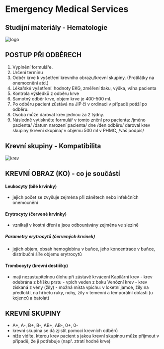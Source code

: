 # Emergency Medical Services
## Studijní materiály - Hematologie

![logo](https://media.discordapp.net/attachments/762807292172435456/1343623738624839680/unnamed.png?ex=67bdf29e&is=67bca11e&hm=394fb7efc6a5a1fd9a4a025023855d8d00b88d331eab00cf43367c494cca366c&=&format=webp&quality=lossless)

## POSTUP PŘI ODBĚRECH

1. Vyplnění formuláře.
2. Určení termínu
3. Odběr krve k vyšetření krevního obrazu/krevní skupiny. (Protilátky na onemocnění atd.)
4. Lékařské vyšetření: hodnoty EKG, změření tlaku, výška, váha pacienta
5. Kontrola výsledků z odběru krve
6. Samotný odběr krve, objem krve je 400-500 ml.
7. Po odběru pacient zůstává na JIP či v ordinaci v případě potíží po odběru.
8. Osoba může darovat krev jednou za 2 týdny.
9. Následně vytiskněte formulář v tomto znění pro pacienta: /jméno pacienta/ /datum narození pacienta/ dne /den odběru/ daroval krev skupiny /krevní skupina/ v objemu 500 ml v PHMC, /váš podpis/

## Krevní skupiny - Kompatibilita

![krev](https://media.discordapp.net/attachments/1074336557747666984/1216412033881215026/lekar.png?ex=67be8ebc&is=67bd3d3c&hm=95bfa3119f0c22a198021d39af26c9b75c66c0ee22ef874eed12b93627997e45&=&format=webp&quality=lossless)

## KREVNÍ OBRAZ (KO) - co je součástí
#### Leukocyty (bílé krvinky)
- jejich počet se zvyšuje zejména při zánětech nebo infekčních onemocnění


#### Erytrocyty (červené krvinky)
- vznikají v kostní dřeni a jsou odbourávány zejména ve slezině

##### Parametry erytrocytů (červených krvinek)
- jejich objem, obsah hemoglobinu v buňce, jeho koncentrace v buňce, distribuční šíře objemu erytrocytů
 
#### Trombocyty (krevní destičky)
- mají nezastupitelnou úlohu při zástavě krvácení
 Kapilární krev - krev odebrána z bříšku prstu - vpich veden z boku
Venózní krev - krev získaná z vény (žíly) - možná místa vpichu: v loketní jamce, žíly na předloktí, na hřbetu ruky, nohy, žíly v temenní a temporální oblasti (u kojenců a batolat)


## KREVNÍ SKUPINY
- A+, A-, B+, B-, AB+, AB-, 0+, 0-
- krevní skupina se dá zjistit pomocí krevních odběrů
- níže vidíte, kterou krev pacient s jakou krevní skupinou může přijmout v případě, že ji potřebuje (např. ztratí hodně krve)
